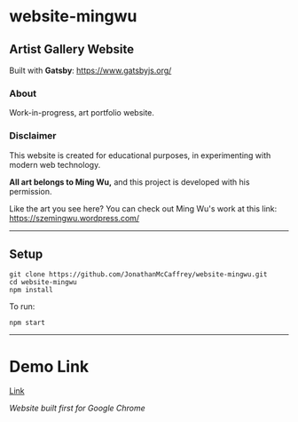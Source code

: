 # website-mingwu

## Artist Gallery Website

Built with **Gatsby**: https://www.gatsbyjs.org/

### About

Work-in-progress, art portfolio website.

### Disclaimer

This website is created for educational purposes, in experimenting with modern web technology.

**All art belongs to Ming Wu,** and this project is developed with his permission.

Like the art you see here? You can check out Ming Wu's work at this link:
https://szemingwu.wordpress.com/

---

## Setup

```
git clone https://github.com/JonathanMcCaffrey/website-mingwu.git
cd website-mingwu
npm install
```

To run:

```
npm start
```

---

# Demo Link

[Link](https://5cef4aaf680f198a9dcb5f35--amazing-franklin-98f11b.netlify.com/)

_Website built first for Google Chrome_
